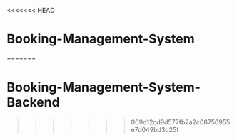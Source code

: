 <<<<<<< HEAD
# Booking-Management-System
=======
# Booking-Management-System-Backend
>>>>>>> 009d12cd9d577fb2a2c08756955e7d049bd3d25f
